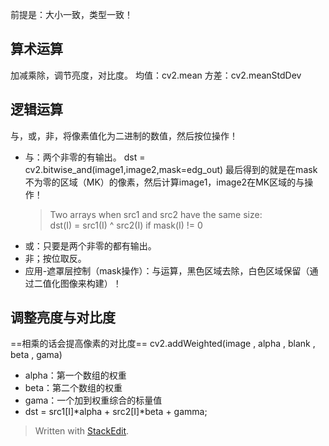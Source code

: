 前提是：大小一致，类型一致！
## 算术运算
加减乘除，调节亮度，对比度。
均值：cv2.mean
方差：cv2.meanStdDev
## 逻辑运算
与，或，非，将像素值化为二进制的数值，然后按位操作！
- 与：两个非零的有输出。
dst = cv2.bitwise_and(image1,image2,mask=edg_out)
最后得到的就是在mask不为零的区域（MK）的像素，然后计算image1，image2在MK区域的与操作！
	>Two arrays when src1 and src2 have the same size:  
dst(I) = src1(I) ^ src2(I) if mask(I) != 0
- 或：只要是两个非零的都有输出。
- 非；按位取反。
- 应用-遮罩层控制（mask操作）：与运算，黑色区域去除，白色区域保留（通过二值化图像来构建）！
## 调整亮度与对比度
==相乘的话会提高像素的对比度==
cv2.addWeighted(image , alpha , blank , beta , gama)
- alpha：第一个数组的权重
- beta：第二个数组的权重
- gama：一个加到权重综合的标量值
- dst = src1[I]*alpha + src2[I]*beta + gamma;
> Written with [StackEdit](https://stackedit.io/).
<!--stackedit_data:
eyJoaXN0b3J5IjpbLTE0ODQ1ODAyNzddfQ==
-->